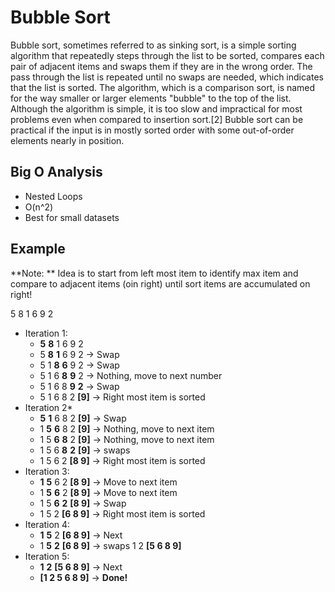 # **Bubble Sort**
Bubble sort, sometimes referred to as sinking sort, is a simple sorting algorithm that repeatedly steps through the list to be sorted, compares each pair of adjacent items and swaps them if they are in the wrong order. The pass through the list is repeated until no swaps are needed, which indicates that the list is sorted. The algorithm, which is a comparison sort, is named for the way smaller or larger elements "bubble" to the top of the list. Although the algorithm is simple, it is too slow and impractical for most problems even when compared to insertion sort.[2] Bubble sort can be practical if the input is in mostly sorted order with some out-of-order elements nearly in position.

## **Big O Analysis**
* Nested Loops
* O(n^2)
* Best for small datasets

## **Example**
**Note: **
Idea is to start from left most item to identify max item and compare to adjacent items (oin right) until sort items are accumulated on right!

5 8 1 6 9 2  
* Iteration 1:   
  * **5** **8** 1 6 9 2   
  * 5 **8** **1** 6 9 2 -> Swap  
  * 5 1 **8** **6** 9 2 -> Swap  
  * 5 1 6 **8** **9** 2 -> Nothing, move to next number  
  * 5 1 6 8 **9** **2** -> Swap  
  * 5 1 6 8 2 **[9]** -> Right most item is sorted    
* Iteration 2*
  * **5** **1** 6 8 2 **[9]** -> Swap  
  * 1 **5** **6** 8 2 **[9]** -> Nothing, move to next item  
  * 1 5 **6** **8** 2 **[9]** -> Nothing, move to next item
  * 1 5 6 **8** **2** **[9]** -> swaps
  * 1 5 6 2 **[8 9]** -> Right most item is sorted  
* Iteration 3:
  * **1** **5** 6 2 **[8 9]** -> Move to next item
  * 1 **5** **6** 2 **[8 9]** -> Move to next item  
  * 1 5 **6** **2** **[8 9]** -> Swap
  * 1 5 2 **[6 8 9]** -> Right most item is sorted  
* Iteration 4:
  * **1** **5** 2 **[6 8 9]** -> Next
  * 1 **5** **2** **[6 8 9]** -> swaps
  1 2 **[5 6 8 9]**
* Iteration 5:
  * **1** **2** **[5 6 8 9]** -> Next  
  * **[1 2 5 6 8 9]** -> **Done!**
